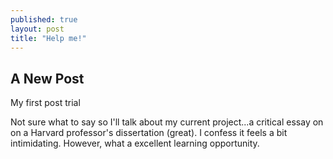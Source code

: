 ```yaml
---
published: true
layout: post
title: "Help me!"
---
```


## A New Post


My first post trial

Not sure what to say so I'll talk about my current project...a critical essay on on a Harvard professor's dissertation (great). I confess it feels a bit intimidating. However, what a excellent learning opportunity.
